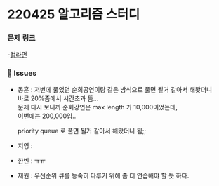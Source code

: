 # 220425 알고리즘 스터디

### 문제 링크

-[컵라면](https://www.acmicpc.net/problem/1781)

### 👾 Issues

- 동훈 : 저번에 풀었던 순회공연이랑 같은 방식으로 풀면 될거 같아서 해봣더니  
  바로 20%즘에서 시간초과 뜸...  
  문제 다시 보니까 순회강연은 max length 가 10,000이었는데,  
  이번에는 200,000임..

  priority queue 로 풀면 될거 같아서 해봤더니 됨;;

- 지영 :

- 한빈 : ㅠㅠ

- 재원 : 우선순위 큐를 능숙히 다루기 위해 좀 더 연습해야 할 듯 하다.
